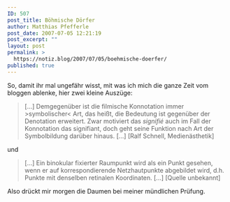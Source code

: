 ```yaml
---
ID: 507
post_title: Böhmische Dörfer
author: Matthias Pfefferle
post_date: 2007-07-05 12:21:19
post_excerpt: ""
layout: post
permalink: >
  https://notiz.blog/2007/07/05/boehmische-doerfer/
published: true
---
```

So, damit ihr mal ungefähr wisst, mit was ich mich die ganze Zeit vom bloggen ablenke, hier zwei kleine Auszüge:

<blockquote>[...] Demgegenüber ist die filmische Konnotation immer &gt;symbolischer&lt; Art, das heißt, die Bedeutung ist gegenüber der Denotation erweitert. Zwar motiviert das <em>signifié</em> auch im Fall der Konnotation das signifiant, doch geht seine Funktion nach Art der Symbolbildung darüber hinaus. [...] [Ralf Schnell, Medienästhetik]</blockquote>

und

<blockquote>[...] Ein binokular fixierter Raumpunkt wird als ein Punkt gesehen, wenn er auf korrespondierende Netzhautpunkte abgebildet wird, d.h. Punkte mit denselben retinalen Koordinaten. [...] [Quelle unbekannt]</blockquote>

Also drückt mir morgen die Daumen bei meiner mündlichen Prüfung.